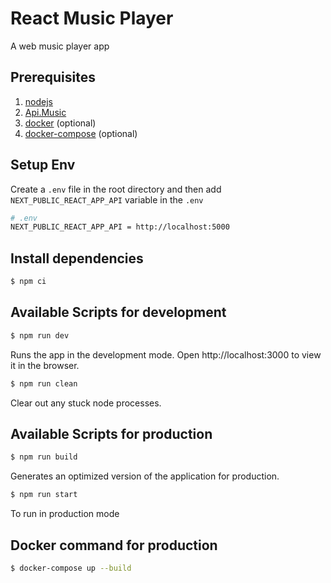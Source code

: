 # React Music Player

A web music player app

## Prerequisites

1. [nodejs](https://nodejs.org/en/)
2. [Api.Music](https://github.com/pacna/Api.Music)
3. [docker](https://docs.docker.com/install/) (optional)
4. [docker-compose](https://docs.docker.com/compose/install/) (optional)

## Setup Env

Create a `.env` file in the root directory and then add `NEXT_PUBLIC_REACT_APP_API` variable in the `.env`

```bash
# .env
NEXT_PUBLIC_REACT_APP_API = http://localhost:5000
```

## Install dependencies

```bash
$ npm ci
```

## Available Scripts for development

```bash
$ npm run dev
```

Runs the app in the development mode.
Open http://localhost:3000 to view it in the browser.

```bash
$ npm run clean
```

Clear out any stuck node processes.

## Available Scripts for production

```bash
$ npm run build
```

Generates an optimized version of the application for production.

```bash
$ npm run start
```

To run in production mode

## Docker command for production

```bash
$ docker-compose up --build
```
